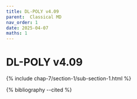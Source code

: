 ```yaml
---
title: DL-POLY v4.09
parent:  Classical MD
nav_order: 1
date: 2025-04-07
maths: 1
---
```


# DL-POLY v4.09

{% include chap-7/section-1/sub-section-1.html %}

{% bibliography --cited %}


